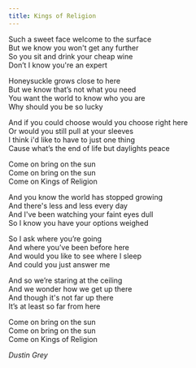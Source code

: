```yaml
---
title: Kings of Religion
---
```


Such a sweet face welcome to the surface  
But we know you won't get any further  
So you sit and drink your cheap wine  
Don’t I know you're an expert  

Honeysuckle grows close to here  
But we know that’s not what you need  
You want the world to know who you are  
Why should you be so lucky  

And if you could choose would you choose right here  
Or would you still pull at your sleeves  
I think i'd like to have to just one thing  
Cause what’s the end of life but daylights peace  

Come on bring on the sun  
Come on bring on the sun  
Come on Kings of Religion  

And you know the world has stopped growing  
And there's less and less every day  
And I've been watching your faint eyes dull  
So I know you have your options weighed  

So I ask where you’re going  
And where you’ve been before here  
And would you like to see where I sleep  
And could you just answer me  

And so we’re staring at the ceiling  
And we wonder how we get up there  
And though it's not far up there  
It’s at least so far from here  

Come on bring on the sun  
Come on bring on the sun  
Come on Kings of Religion  

*Dustin Grey*
